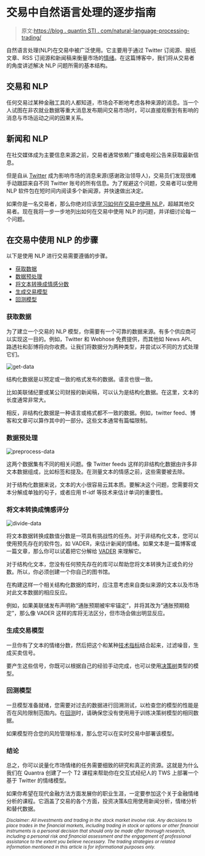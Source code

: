 # 交易中自然语言处理的逐步指南

> 原文:[https://blog . quantin STI . com/natural-language-processing-trading/](https://blog.quantinsti.com/natural-language-processing-trading/)

自然语言处理(NLP)在交易中被广泛使用。它主要用于通过 Twitter 订阅源、报纸文章、RSS 订阅源和新闻稿来衡量市场的[情绪](/tag/sentiment-trading/)。在这篇博客中，我们将从交易者的角度讲述解决 NLP 问题所需的基本结构。

## **交易和 NLP**

任何交易过某种金融工具的人都知道，市场会不断地考虑各种来源的消息。当一个人试图在非农就业数据等重大消息发布期间交易市场时，可以直接观察到有影响的消息与市场运动之间的因果关系。

## **新闻和 NLP**

在社交媒体成为主要信息来源之前，交易者通常依赖广播或电视公告来获取最新信息。

但是自从 [Twitter](/assess-twitters-impact-financial-markets/) 成为影响市场的消息来源(感谢政治领导人)，交易员们发现很难手动跟踪来自不同 Twitter 账号的所有信息。为了规避这个问题，交易者可以使用 NLP 软件包在短时间内阅读多个新闻源，并快速做出决定。

如果你是一名交易者，那么你绝对应该[学习如何在交易中使用 NLP](https://quantra.quantinsti.com/course/sentiment-analysis-in-trading)，超越其他交易者。现在我将一步一步地列出如何在交易中使用 NLP 的问题，并详细讨论每一个问题。

## **在交易中使用 NLP 的步骤**

以下是使用 NLP 进行交易需要遵循的步骤。

*   [获取数据](#get)
*   [数据预处理](#preprocess)
*   [将文本转换成情感分数](#convert)
*   [生成交易模型](#generate)
*   [回测模型](#backtest)

### **获取数据**

为了建立一个交易的 NLP 模型，你需要有一个可靠的数据来源。有多个供应商可以实现这一目的。例如，Twitter 和 Webhose 免费提供，而其他如 News API、路透社和彭博将向你收费。让我们将数据分为两种类型，并尝试以不同的方式处理它们。

![get-data](../Images/f7a8aa20bbc3c59e89fa41bef6d49d9b.png)

结构化数据是以预定或一致的格式发布的数据。语言也很一致。

比如美联储纪要或某公司财报的新闻稿，可以认为是结构化数据。在这里，文本的长度通常非常大。

相反，非结构化数据是一种语言或格式都不一致的数据。例如，twitter feed、博客和文章可以算作其中的一部分。这些文本通常有篇幅限制。

### **数据预处理**

![preprocess-data](../Images/13ed2cc3323ced5f36375e065f80a56d.png)

这两个数据集有不同的相关问题。像 Twitter feeds 这样的非结构化数据由许多非文本数据组成，比如标签和提及。在测量文本的情感之前，这些需要被去除。

对于结构化数据来说，文本的大小很容易云其本质。要解决这个问题，您需要将文本分解成单独的句子，或者应用 tf-idf 等技术来估计单词的重要性。

### **将文本转换成情感评分**

![divide-data](../Images/adfffddbdde2f0890e02dd7d81f0bbed.png)

将文本数据转换成数值分数是一项具有挑战性的任务。对于非结构化文本，您可以使用预先存在的软件包，如 VADER，来估计新闻的情绪。如果文本是一篇博客或一篇文章，那么你可以试着把它分解给 [VADER](/vader-sentiment/) 来理解它。

对于结构化文本，您没有任何预先存在的库可以帮助您将文本转换为正或负的分数。所以，你必须创建一个你自己的图书馆。

在构建这样一个相关结构化数据的库时，应注意考虑来自类似来源的文本以及市场对此文本数据的相应反应。

例如，如果美联储发布声明称“通胀预期被牢牢锚定”，并将其改为“通胀预期稳定”，那么像 VADER 这样的库将无法区分，但市场会做出明显反应。

### **生成交易模型**

一旦你有了文本的情绪分数，然后把这个和某种[技术指标](/build-technical-indicators-in-python/)结合起来，过滤噪音，生成买卖信号。

要产生这些信号，你既可以根据自己的经验手动完成，也可以使用[决策树](/decision-tree/)类型的模型。

### **回测模型**

一旦模型准备就绪，您需要对过去的数据进行回溯测试，以检查您的模型的性能是否在风险限制范围内。在[回测](/backtesting/)时，请确保您没有使用用于训练决策树模型的相同数据。

如果模型符合您的风险管理标准，那么您可以在实时交易中部署该模型。

### **结论**

总之，你可以说量化市场情绪的任务需要细致的研究和真正的资源。这就是为什么我们在 Quantra 创建了一个 T2 课程来帮助你在交互式经纪人的 TWS 上部署一个基于 Twitter 的情绪模型。

如果你希望在现代金融方法方面发展你的职业生涯，一定要参加这个关于金融情绪分析的课程。它涵盖了交易的各个方面，投资决策&应用使用新闻分析，情绪分析和替代数据。

*<small>Disclaimer: All investments and trading in the stock market involve risk. Any decisions to place trades in the financial markets, including trading in stock or options or other financial instruments is a personal decision that should only be made after thorough research, including a personal risk and financial assessment and the engagement of professional assistance to the extent you believe necessary. The trading strategies or related information mentioned in this article is for informational purposes only.</small>*